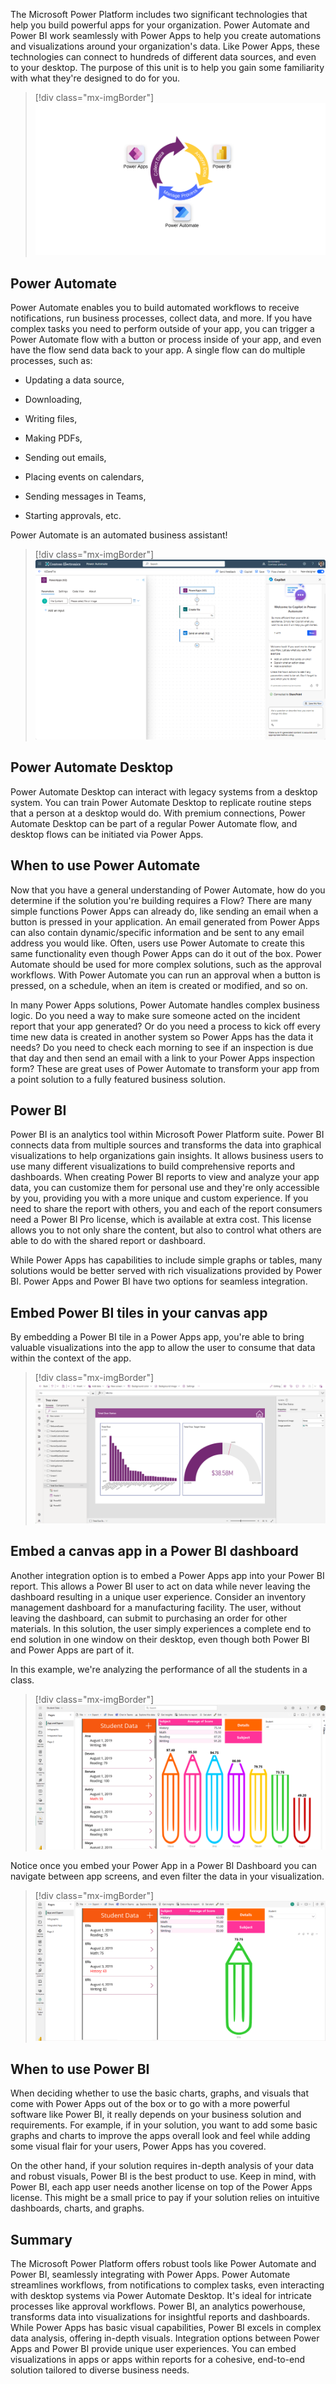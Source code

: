 The Microsoft Power Platform includes two significant technologies that help you build powerful apps for your organization. Power Automate and Power BI work seamlessly with Power Apps to help you create automations and visualizations around your organization's data. Like Power Apps, these technologies can connect to hundreds of different data sources, and even to your desktop. The purpose of this unit is to help you gain some familiarity with what they're designed to do for you.

> [!div class="mx-imgBorder"]
> [![Diagram showing how Power Apps, Power BI, and Power Automate can be used together.](../media/powers.png)](../media/powers.png#lightbox)

## Power Automate

Power Automate enables you to build automated workflows to receive notifications, run business processes, collect data, and more. If you have complex tasks you need to perform outside of your app, you can trigger a Power Automate flow with a button or process inside of your app, and even have the flow send data back to your app. A single flow can do multiple processes, such as:

- Updating a data source,

- Downloading,

- Writing files,

- Making PDFs,

- Sending out emails,

- Placing events on calendars,

- Sending messages in Teams,

- Starting approvals, etc.

Power Automate is an automated business assistant!

> [!div class="mx-imgBorder"]
> [![Screenshot of Power Automate using a PowerApps control.](../media/power-automate.png)](../media/power-automate.png#lightbox)

## Power Automate Desktop

Power Automate Desktop can interact with legacy systems from a desktop system. You can train Power Automate Desktop to replicate routine steps that a person at a desktop would do. With premium connections, Power Automate Desktop can be part of a regular Power Automate flow, and desktop flows can be initiated via Power Apps.

## When to use Power Automate

Now that you have a general understanding of Power Automate, how do you determine if the solution you're building requires a Flow? There are many simple functions Power Apps can already do, like sending an email when a button is pressed in your application. An email generated from Power Apps can also contain dynamic/specific information and be sent to any email address you would like. Often, users use Power Automate to create this same functionality even though Power Apps can do it out of the box. Power Automate should be used for more complex solutions, such as the approval workflows. With Power Automate you can run an approval when a button is pressed, on a schedule, when an item is created or modified, and so on.

In many Power Apps solutions, Power Automate handles complex business logic. Do you need a way to make sure someone acted on the incident report that your app generated? Or do you need a process to kick off every time new data is created in another system so Power Apps has the data it needs? Do you need to check each morning to see if an inspection is due that day and then send an email with a link to your Power Apps inspection form? These are great uses of Power Automate to transform your app from a point solution to a fully featured business solution.

## Power BI

Power BI is an analytics tool within Microsoft Power Platform suite. Power BI connects data from multiple sources and transforms the data into graphical visualizations to help organizations gain insights. It allows business users to use many different visualizations to build comprehensive reports and dashboards. When creating Power BI reports to view and analyze your app data, you can customize them for personal use and they're only accessible by you, providing you with a more unique and custom experience. If you need to share the report with others, you and each of the report consumers need a Power BI Pro license, which is available at extra cost. This license allows you to not only share the content, but also to control what others are able to do with the shared report or dashboard.

While Power Apps has capabilities to include simple graphs or tables, many solutions would be better served with rich visualizations provided by Power BI. Power Apps and Power BI have two options for seamless integration.

## Embed Power BI tiles in your canvas app

By embedding a Power BI tile in a Power Apps app, you're able to bring valuable visualizations into the app to allow the user to consume that data within the context of the app.

> [!div class="mx-imgBorder"]
> [![Screenshot of Power BI tiles in a canvas app.](../media/tiles.png)](../media/tiles.png#lightbox)

## Embed a canvas app in a Power BI dashboard

Another integration option is to embed a Power Apps app into your Power BI report. This allows a Power BI user to act on data while never leaving the dashboard resulting in a unique user experience. Consider an inventory management dashboard for a manufacturing facility. The user, without leaving the dashboard, can submit to purchasing an order for other materials. In this solution, the user simply experiences a complete end to end solution in one window on their desktop, even though both Power BI and Power Apps are part of it.

In this example, we're analyzing the performance of all the students in a class.

> [!div class="mx-imgBorder"]
> [![Screenshot of Student Data.](../media/student-data.png)](../media/student-data.png#lightbox)

Notice once you embed your Power App in a Power BI Dashboard you can navigate between app screens, and even filter the data in your visualization.

> [!div class="mx-imgBorder"]
> [![Screenshot of Student Data filtered.](../media/filtered.png)](../media/filtered.png#lightbox)

## When to use Power BI

When deciding whether to use the basic charts, graphs, and visuals that come with Power Apps out of the box or to go with a more powerful software like Power BI, it really depends on your business solution and requirements. For example, if in your solution, you want to add some basic graphs and charts to improve the apps overall look and feel while adding some visual flair for your users, Power Apps has you covered.

On the other hand, if your solution requires in-depth analysis of your data and robust visuals, Power BI is the best product to use. Keep in mind, with Power BI, each app user needs another license on top of the Power Apps license. This might be a small price to pay if your solution relies on intuitive dashboards, charts, and graphs.

## Summary

The Microsoft Power Platform offers robust tools like Power Automate and Power BI, seamlessly integrating with Power Apps. Power Automate streamlines workflows, from notifications to complex tasks, even interacting with desktop systems via Power Automate Desktop. It's ideal for intricate processes like approval workflows. Power BI, an analytics powerhouse, transforms data into visualizations for insightful reports and dashboards. While Power Apps has basic visual capabilities, Power BI excels in complex data analysis, offering in-depth visuals. Integration options between Power Apps and Power BI provide unique user experiences. You can embed visualizations in apps or apps within reports for a cohesive, end-to-end solution tailored to diverse business needs.
